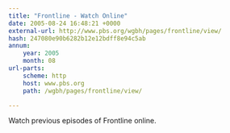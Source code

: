 ```yaml
---
title: "Frontline - Watch Online"
date: 2005-08-24 16:48:21 +0000
external-url: http://www.pbs.org/wgbh/pages/frontline/view/
hash: 247080e90b6282b12e12bdff8e94c5ab
annum:
    year: 2005
    month: 08
url-parts:
    scheme: http
    host: www.pbs.org
    path: /wgbh/pages/frontline/view/

---
```


Watch previous episodes of Frontline online.
